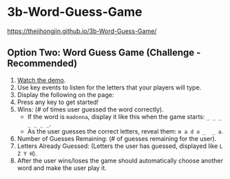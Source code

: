 # 3b-Word-Guess-Game
https://thejihongjin.github.io/3b-Word-Guess-Game/

## Option Two: Word Guess Game (Challenge - Recommended)
1. [Watch the demo](https://youtu.be/W-IJcC4tYFI).
3. Use key events to listen for the letters that your players will type.
4. Display the following on the page:
5. Press any key to get started!
6. Wins: (# of times user guessed the word correctly).
   * If the word is `madonna`, display it like this when the game starts: `_ _ _ _ _ _ _`.
   * As the user guesses the correct letters, reveal them: `m a d o _  _ a`.
7. Number of Guesses Remaining: (# of guesses remaining for the user).
8. Letters Already Guessed: (Letters the user has guessed, displayed like `L Z Y H`).
9. After the user wins/loses the game should automatically choose another word and make the user play it.